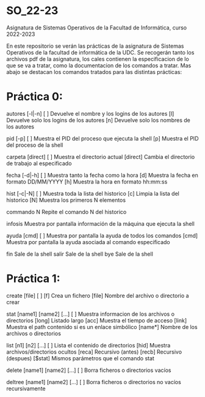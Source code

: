 # SO_22-23
Asignatura de Sistemas Operativos de la Facultad de Informática, curso 2022-2023

En este repositorio se verán las prácticas de la asignatura de Sistemas Operativos
de la facultad de informática de la UDC. Se recogerán tanto los archivos pdf de la
asignatura, los cales contienen la especificacion de lo que se va a tratar, como
la documentacion de los comandos a tratar. Mas abajo se destacan los comandos tratados
para las distintas prácticas:

Práctica 0:
======================
autores		[-l|-n]
	[ ]	Devuelve el nombre y los logins de los autores
	[l]	Devuelve solo los logins de los autores
	[n]	Devuelve solo los nombres de los autores

pid			[-p]
	[ ]	Muestra el PID del proceso que ejecuta la shell
	[p]	Muestra el PID del proceso de la shell

carpeta		[direct]
	[ ]			Muestra el directorio actual
	[direct]	Cambia el directorio de trabajo al especificado

fecha		[-d|-h]
	[ ]	Muestra tanto la fecha como la hora
	[d]	Muestra la fecha en formato DD/MM/YYYY
	[h]	Muestra la hora en formato hh:mm:ss

hist		[-c|-N]
	[ ]	Muestra toda la lista del historico
	[c]	Limpia la lista del historico
	[N]	Muestra los primeros N elementos

commando	N
	Repite el comando N del historico

infosis
	Muestra por pantalla información de la máquina que ejecuta la shell

ayuda		[cmd]
	[ ]		Muestra por pantalla la ayuda de todos los comandos
	[cmd]	Muestra por pantalla la ayuda asociada al comando especificado

fin		Sale de la shell
salir	Sale de la shell
bye		Sale de la shell


Práctica 1:
======================
create		[file]
	[ ]
	[f]		Crea un fichero
	[file]	Nombre del archivo o directorio a crear

stat		[name1] [name2] [...]
	[ ]		Muestra informacion de los archivos o directorios
	[long]	Listado largo
	[acc]	Muestra el tiempo de acceso
	[link]	Muestra el path contenido si es un enlace simbólico
	[name*]	Nombre de los archivos o directorios

list		[n1] [n2] [...]
	[ ]		Lista el contenido de directorios
	[hid]	Muestra archivos/directorios ocultos
	[reca]	Recursivo (antes)
	[recb]	Recursivo (despues)
	[$stat]	Mismos parámetros que el comando stat

delete		[name1] [name2] [...]
	[ ]		Borra ficheros o directorios vacíos

deltree		[name1] [name2] [...]
	[ ]		Borra ficheros o directorios no vacíos recursivamente
